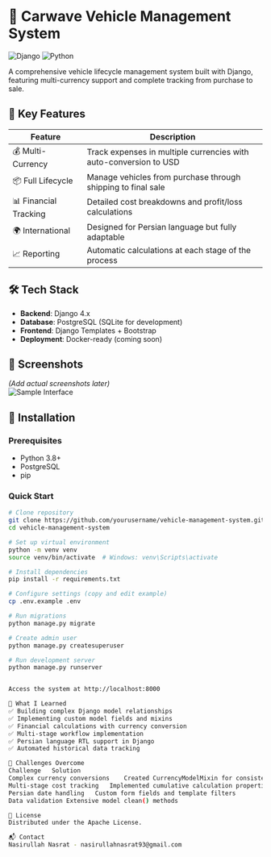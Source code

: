 # 🚗 Carwave Vehicle Management System  

![Django](https://img.shields.io/badge/Django-092E20?style=for-the-badge&logo=django&logoColor=white)
![Python](https://img.shields.io/badge/Python-3776AB?style=for-the-badge&logo=python&logoColor=white)

A comprehensive vehicle lifecycle management system built with Django, featuring multi-currency support and complete tracking from purchase to sale.

## 🌟 Key Features

| Feature | Description |
|---------|-------------|
| 💰 Multi-Currency | Track expenses in multiple currencies with auto-conversion to USD |
| 📦 Full Lifecycle | Manage vehicles from purchase through shipping to final sale |
| 📊 Financial Tracking | Detailed cost breakdowns and profit/loss calculations |
| 🌍 International | Designed for Persian language but fully adaptable |
| 📈 Reporting | Automatic calculations at each stage of the process |

## 🛠️ Tech Stack

- **Backend**: Django 4.x
- **Database**: PostgreSQL (SQLite for development)
- **Frontend**: Django Templates + Bootstrap
- **Deployment**: Docker-ready (coming soon)

## 📸 Screenshots

*(Add actual screenshots later)*  
![Sample Interface]([https://via.placeholder.com/600x400?text=Vehicle+Management+Interface](https://github.com/NasirullahNasrat/carwave-car-shipping-management/blob/main/project_images/1.png))

## 🚀 Installation

### Prerequisites
- Python 3.8+
- PostgreSQL
- pip

### Quick Start
```bash
# Clone repository
git clone https://github.com/yourusername/vehicle-management-system.git
cd vehicle-management-system

# Set up virtual environment
python -m venv venv
source venv/bin/activate  # Windows: venv\Scripts\activate

# Install dependencies
pip install -r requirements.txt

# Configure settings (copy and edit example)
cp .env.example .env

# Run migrations
python manage.py migrate

# Create admin user
python manage.py createsuperuser

# Run development server
python manage.py runserver


Access the system at http://localhost:8000

🧠 What I Learned
✅ Building complex Django model relationships
✅ Implementing custom model fields and mixins
✅ Financial calculations with currency conversion
✅ Multi-stage workflow implementation
✅ Persian language RTL support in Django
✅ Automated historical data tracking

🧗 Challenges Overcome
Challenge	Solution
Complex currency conversions	Created CurrencyModelMixin for consistent handling
Multi-stage cost tracking	Implemented cumulative calculation properties
Persian date handling	Custom form fields and template filters
Data validation	Extensive model clean() methods

📜 License
Distributed under the Apache License. 

📬 Contact
Nasirullah Nasrat - nasirullahnasrat93@gmail.com
